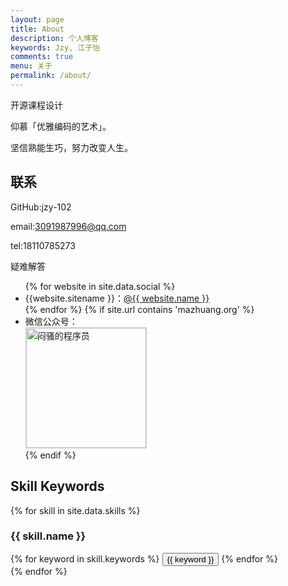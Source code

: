 ```yaml
---
layout: page
title: About
description: 个人博客
keywords: Jzy, 江子怡
comments: true
menu: 关于
permalink: /about/
---
```


开源课程设计

仰慕「优雅编码的艺术」。

坚信熟能生巧，努力改变人生。

## 联系
GitHub:jzy-102

email:3091987996@qq.com

tel:18110785273

疑难解答
<ul>
{% for website in site.data.social %}
<li>{{website.sitename }}：<a href="{{ website.url }}" target="_blank">@{{ website.name }}</a></li>
{% endfor %}
{% if site.url contains 'mazhuang.org' %}
<li>
微信公众号：<br />
<img style="height:192px;width:192px;border:1px solid lightgrey;" src="{{ site.url }}/assets/images/qrcode.jpg" alt="闷骚的程序员" />
</li>
{% endif %}
</ul>


## Skill Keywords

{% for skill in site.data.skills %}
### {{ skill.name }}
<div class="btn-inline">
{% for keyword in skill.keywords %}
<button class="btn btn-outline" type="button">{{ keyword }}</button>
{% endfor %}
</div>
{% endfor %}
